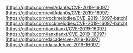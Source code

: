 [https://github.com/evilAdan0s/CVE-2019-16097](https://github.com/evilAdan0s/CVE-2019-16097)
[https://github.com/rockmelodies/CVE-2019-16097-batch](https://github.com/rockmelodies/CVE-2019-16097-batch)
[https://github.com/ianxtianxt/CVE-2019-16097](https://github.com/ianxtianxt/CVE-2019-16097)
[https://github.com/dacade/cve-2019-16097](https://github.com/dacade/cve-2019-16097)
